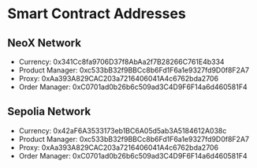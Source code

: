 # Smart Contract Addresses

## NeoX Network

- Currency: 0x341Cc8fa9706D37f8AbAa2f7B28266C761E4b334
- Product Manager: 0xc533bB32f9BBCc8b6Fd1F6a1e9327fd9D0f8F2A7
- Proxy: 0xAa393A829CAC203a7216406041A4c6762bda2706
- Order Manager: 0xC0701ad0b26b6c509ad3C4D9F6F14a6d460581F4

## Sepolia Network

- Currency: 0x42aF6A3533173eb1BC6A05d5ab3A5184612A038c
- Product Manager: 0xc533bB32f9BBCc8b6Fd1F6a1e9327fd9D0f8F2A7
- Proxy: 0xAa393A829CAC203a7216406041A4c6762bda2706
- Order Manager: 0xC0701ad0b26b6c509ad3C4D9F6F14a6d460581F4
